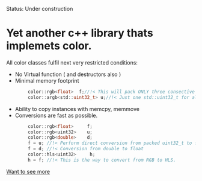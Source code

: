 Status: Under construction
# Yet another c++ library thats implemets color.

All color classes fulfil next very restricted conditions:
- No Virtual function ( and destructors also )
- Minimal memory footprint
```c
        color::rgb<float>  f;//!< This will pack ONLY three consective floats in memory 
        color::argb<std::uint32_t> u;//!< Just one std::uint32_t for all. 
```

- Ability to copy instances with memcpy, memmove
- Conversions are fast as possible.
```c++
        color::rgb<float>     f;
        color::rgb<uint32>    u;
        color::rgb<double>    d;
        f = u; //!< Perform direct conversion from packed uint32_t to float.
        f = d; //!< Conversion from double to float
        color::hls<uint32>     h;
        h = f; //!< This is the way to convert from RGB to HLS.
```

[Want to see more](doc/index.html)
